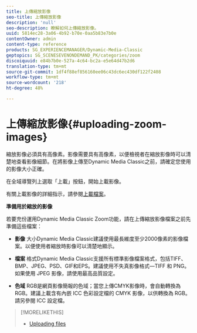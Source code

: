 ```yaml
---
title: 上傳縮放影像
seo-title: 上傳縮放影像
description: 'null'
seo-description: 瞭解如何上傳縮放影像。
uuid: 5814ec28-3a06-4b92-b70e-0aa5b83e7b0e
contentOwner: admin
content-type: reference
products: SG_EXPERIENCEMANAGER/Dynamic-Media-Classic
geptopics: SG_SCENESEVENONDEMAND_PK/categories/zoom
discoiquuid: e84b7b0e-527a-4c64-bc2a-e5e64d47b2d6
translation-type: tm+mt
source-git-commit: 1df4f88ef856160ee06c43dc6ec430df122f2408
workflow-type: tm+mt
source-wordcount: '218'
ht-degree: 48%

---
```



# 上傳縮放影像{#uploading-zoom-images}

縮放影像必須具有高像素。影像需要具有高像素，以便檢視者在縮放影像時可以清楚地查看影像細節。在將影像上傳至Dynamic Media Classic之前，請確定您使用的影像大小正確。

在全域導覽列上選取「上載」按鈕，開始上載影像。

有關上載影像的詳細指示，請參閱[上載檔案](uploading-files.md#uploading_files)。

**準備用於縮放的影像**

若要充份運用Dynamic Media Classic Zoom功能，請在上傳縮放影像檔案之前先準備這些檔案：

* **影像**
大小Dynamic Media Classic建議使用最長維度至少2000像素的影像檔案。以便使用者縮放時影像可以清楚地顯示。

* **檔案**
格式Dynamic Media Classic支援所有標準影像檔案格式，包括TIFF、BMP、JPEG、PSD、GIF和EPS。建議使用不失真影像格式—TIFF 和 PNG。如果使用 JPEG 影像，請使用最高品質設定。

* **色域**
RGB是網頁影像簡報的色域；當您上傳CMYK影像時，會自動轉換為RGB。建議上載含有內嵌 ICC 色彩設定檔的 CMYK 影像，以供轉換為 RGB。請另參閱 ICC 設定檔。

>[!MORELIKETHIS]
>
>* [Uploading files](uploading-files.md#uploading_files)

